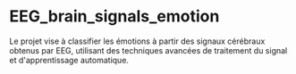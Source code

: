 # EEG_brain_signals_emotion
Le projet vise à classifier les émotions à partir des signaux cérébraux obtenus par EEG, utilisant des techniques avancées de traitement du signal et d'apprentissage automatique.
